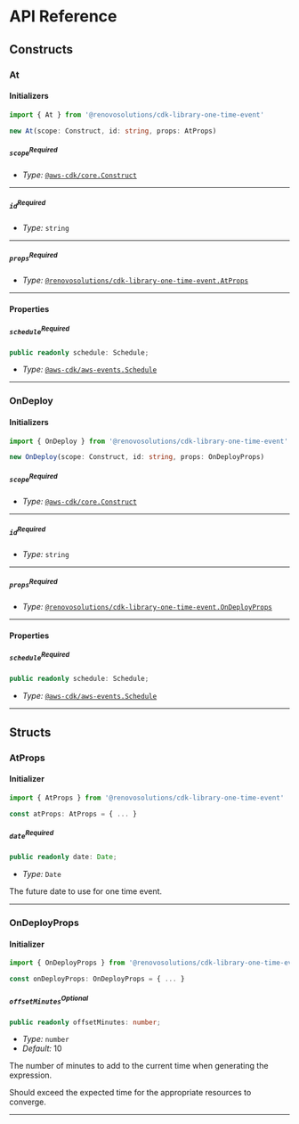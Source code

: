 # API Reference <a name="API Reference"></a>

## Constructs <a name="Constructs"></a>

### At <a name="@renovosolutions/cdk-library-one-time-event.At"></a>

#### Initializers <a name="@renovosolutions/cdk-library-one-time-event.At.Initializer"></a>

```typescript
import { At } from '@renovosolutions/cdk-library-one-time-event'

new At(scope: Construct, id: string, props: AtProps)
```

##### `scope`<sup>Required</sup> <a name="@renovosolutions/cdk-library-one-time-event.At.parameter.scope"></a>

- *Type:* [`@aws-cdk/core.Construct`](#@aws-cdk/core.Construct)

---

##### `id`<sup>Required</sup> <a name="@renovosolutions/cdk-library-one-time-event.At.parameter.id"></a>

- *Type:* `string`

---

##### `props`<sup>Required</sup> <a name="@renovosolutions/cdk-library-one-time-event.At.parameter.props"></a>

- *Type:* [`@renovosolutions/cdk-library-one-time-event.AtProps`](#@renovosolutions/cdk-library-one-time-event.AtProps)

---



#### Properties <a name="Properties"></a>

##### `schedule`<sup>Required</sup> <a name="@renovosolutions/cdk-library-one-time-event.At.property.schedule"></a>

```typescript
public readonly schedule: Schedule;
```

- *Type:* [`@aws-cdk/aws-events.Schedule`](#@aws-cdk/aws-events.Schedule)

---


### OnDeploy <a name="@renovosolutions/cdk-library-one-time-event.OnDeploy"></a>

#### Initializers <a name="@renovosolutions/cdk-library-one-time-event.OnDeploy.Initializer"></a>

```typescript
import { OnDeploy } from '@renovosolutions/cdk-library-one-time-event'

new OnDeploy(scope: Construct, id: string, props: OnDeployProps)
```

##### `scope`<sup>Required</sup> <a name="@renovosolutions/cdk-library-one-time-event.OnDeploy.parameter.scope"></a>

- *Type:* [`@aws-cdk/core.Construct`](#@aws-cdk/core.Construct)

---

##### `id`<sup>Required</sup> <a name="@renovosolutions/cdk-library-one-time-event.OnDeploy.parameter.id"></a>

- *Type:* `string`

---

##### `props`<sup>Required</sup> <a name="@renovosolutions/cdk-library-one-time-event.OnDeploy.parameter.props"></a>

- *Type:* [`@renovosolutions/cdk-library-one-time-event.OnDeployProps`](#@renovosolutions/cdk-library-one-time-event.OnDeployProps)

---



#### Properties <a name="Properties"></a>

##### `schedule`<sup>Required</sup> <a name="@renovosolutions/cdk-library-one-time-event.OnDeploy.property.schedule"></a>

```typescript
public readonly schedule: Schedule;
```

- *Type:* [`@aws-cdk/aws-events.Schedule`](#@aws-cdk/aws-events.Schedule)

---


## Structs <a name="Structs"></a>

### AtProps <a name="@renovosolutions/cdk-library-one-time-event.AtProps"></a>

#### Initializer <a name="[object Object].Initializer"></a>

```typescript
import { AtProps } from '@renovosolutions/cdk-library-one-time-event'

const atProps: AtProps = { ... }
```

##### `date`<sup>Required</sup> <a name="@renovosolutions/cdk-library-one-time-event.AtProps.property.date"></a>

```typescript
public readonly date: Date;
```

- *Type:* `Date`

The future date to use for one time event.

---

### OnDeployProps <a name="@renovosolutions/cdk-library-one-time-event.OnDeployProps"></a>

#### Initializer <a name="[object Object].Initializer"></a>

```typescript
import { OnDeployProps } from '@renovosolutions/cdk-library-one-time-event'

const onDeployProps: OnDeployProps = { ... }
```

##### `offsetMinutes`<sup>Optional</sup> <a name="@renovosolutions/cdk-library-one-time-event.OnDeployProps.property.offsetMinutes"></a>

```typescript
public readonly offsetMinutes: number;
```

- *Type:* `number`
- *Default:* 10

The number of minutes to add to the current time when generating the expression.

Should exceed the expected time for the appropriate resources to converge.

---



